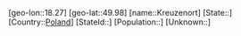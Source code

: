 ﻿---
location: [49.98,18.27]
type: City
tags:
- geo/City


SpocWebEntityId: 31641
isDeleted: false
confidential: public

---
[geo-lon::18.27]
[geo-lat::49.98]
[name::Kreuzenort]
[State::]
[Country::[Poland](geo/Continent/Europe/Poland.md)]
[StateId::]
[Population::]
[Unknown::]

